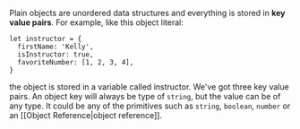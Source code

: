 Plain objects are unordered data structures and everything is stored in **key value pairs**. For example, like this object literal:
```JS
let instructor = {
  firstName: 'Kelly',
  isInstructor: true,
  favoriteNumber: [1, 2, 3, 4],
}
```
the object is stored in a variable called instructor. We've got three key value pairs. An object key will always be type of `string`, but the value can be of any type. It could be any of the primitives such as `string`, `boolean`, `number` or an [[Object Reference|object reference]].